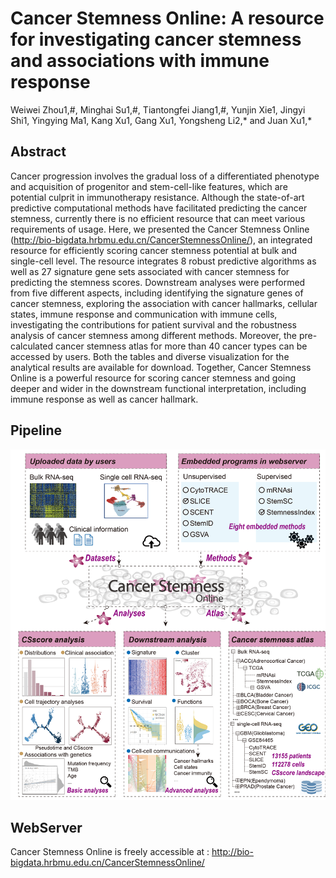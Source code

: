 # Cancer Stemness Online: A resource for investigating cancer stemness and associations with immune response 
Weiwei Zhou1,#, Minghai Su1,#, Tiantongfei Jiang1,#, Yunjin Xie1, Jingyi Shi1, Yingying Ma1, Kang Xu1, Gang Xu1, Yongsheng Li2,* and Juan Xu1,*

## Abstract
Cancer progression involves the gradual loss of a differentiated phenotype and acquisition of progenitor and stem-cell-like features, which are potential culprit in immunotherapy resistance. Although the state-of-art predictive computational methods have facilitated predicting the cancer stemness, currently there is no efficient resource that can meet various requirements of usage. Here, we presented the Cancer Stemness Online (http://bio-bigdata.hrbmu.edu.cn/CancerStemnessOnline/), an integrated resource for efficiently scoring cancer stemness potential at bulk and single-cell level. The resource integrates 8 robust predictive algorithms as well as 27 signature gene sets associated with cancer stemness for predicting the stemness scores. Downstream analyses were performed from five different aspects, including identifying the signature genes of cancer stemness, exploring the association with cancer hallmarks, cellular states, immune response and communication with immune cells, investigating the contributions for patient survival and the robustness analysis of cancer stemness among different methods. Moreover, the pre-calculated cancer stemness atlas for more than 40 cancer types can be accessed by users. Both the tables and diverse visualization for the analytical results are available for download. Together, Cancer Stemness Online is a powerful resource for scoring cancer stemness and going deeper and wider in the downstream functional interpretation, including immune response as well as cancer hallmark.

## Pipeline
![](https://github.com/ComputationalEpigeneticsLab/CancerStemnessOnline/blob/main/image/Figure-1-Zhou.jpg)

## WebServer
Cancer Stemness Online is freely accessible at : http://bio-bigdata.hrbmu.edu.cn/CancerStemnessOnline/
